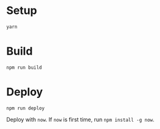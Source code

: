 # Setup

```bash
yarn
```

# Build

```bash
npm run build
```

# Deploy

```bash
npm run deploy
```

Deploy with `now`. If `now` is first time, run `npm install -g now`.
